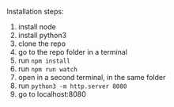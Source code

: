 Installation steps:
1. install node
2. install python3
3. clone the repo
4. go to the repo folder in a terminal
5. run `npm install`
6. run `npm run watch`
7. open in a second terminal, in the same folder
8. run `python3 -m http.server 8080`
9. go to localhost:8080
